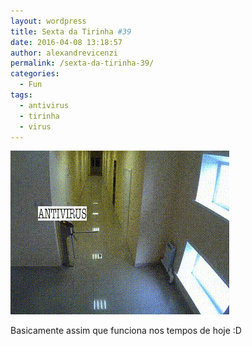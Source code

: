 ```yaml
---
layout: wordpress
title: Sexta da Tirinha #39
date: 2016-04-08 13:18:57
author: alexandrevicenzi
permalink: /sexta-da-tirinha-39/
categories:
  - Fun
tags:
  - antivirus
  - tirinha
  - virus
---
```


<img class="aligncenter size-medium wp-image-5134" src="/assets/wp-content/uploads/2016/04/3osxY341ONkSyPwj16.gif" alt="Antivírus" />

Basicamente assim que funciona nos tempos de hoje :D